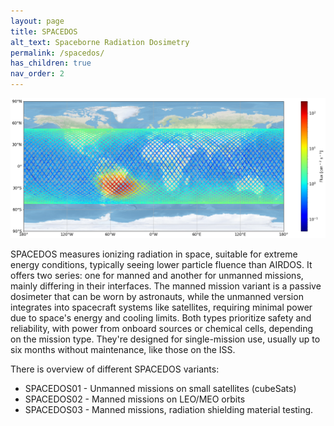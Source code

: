 ```yaml
---
layout: page
title: SPACEDOS
alt_text: Spaceborne Radiation Dosimetry
permalink: /spacedos/
has_children: true
nav_order: 2
---
```


![SPACEDOS02 data measured on-board of ISS](https://raw.githubusercontent.com/UniversalScientificTechnologies/SPACEDOS02/SPACEDOS02A/doc/src/img/ISS_radiation_map.png)


SPACEDOS measures ionizing radiation in space, suitable for extreme energy conditions, typically seeing lower particle fluence than AIRDOS. It offers two series: one for manned and another for unmanned missions, mainly differing in their interfaces. The manned mission variant is a passive dosimeter that can be worn by astronauts, while the unmanned version integrates into spacecraft systems like satellites, requiring minimal power due to space's energy and cooling limits. Both types prioritize safety and reliability, with power from onboard sources or chemical cells, depending on the mission type. They're designed for single-mission use, usually up to six months without maintenance, like those on the ISS.

There is overview of different SPACEDOS variants:

  * SPACEDOS01 - Unmanned missions on small satellites (cubeSats)
  * SPACEDOS02 - Manned missions on LEO/MEO orbits
  * SPACEDOS03 - Manned missions, radiation shielding material testing.
